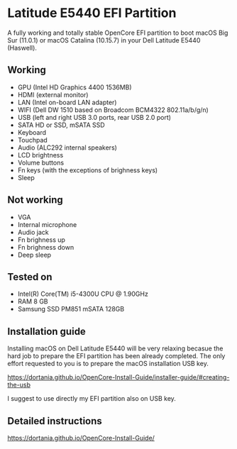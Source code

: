 # Latitude E5440 EFI Partition

A fully working and totally stable OpenCore EFI partition to boot macOS Big Sur (11.0.1) or macOS Catalina (10.15.7) in your Dell Latitude E5440 (Haswell).

## Working
  - GPU (Intel HD Graphics 4400 1536MB)
  - HDMI (external monitor)
  - LAN (Intel on-board LAN adapter)
  - WIFI (Dell DW 1510 based on Broadcom BCM4322 802.11a/b/g/n)
  - USB (left and right USB 3.0 ports, rear USB 2.0 port)
  - SATA HD or SSD, mSATA SSD
  - Keyboard
  - Touchpad
  - Audio (ALC292 internal speakers)
  - LCD brightness 
  - Volume buttons
  - Fn keys (with the exceptions of brighness keys)
  - Sleep
  
## Not working
  - VGA
  - Internal microphone
  - Audio jack
  - Fn brighness up
  - Fn brighness down
  - Deep sleep
  
## Tested on
  - Intel(R) Core(TM) i5-4300U CPU @ 1.90GHz
  - RAM 8 GB
  - Samsung SSD PM851 mSATA 128GB

## Installation guide

Installing macOS on Dell Latitude E5440 will be very relaxing becasue the hard job to prepare the EFI partition has been already completed.
The only effort requested to you is to prepare the macOS installation USB key.

https://dortania.github.io/OpenCore-Install-Guide/installer-guide/#creating-the-usb

I suggest to use directly my EFI partition also on USB key.

## Detailed instructions

https://dortania.github.io/OpenCore-Install-Guide/

